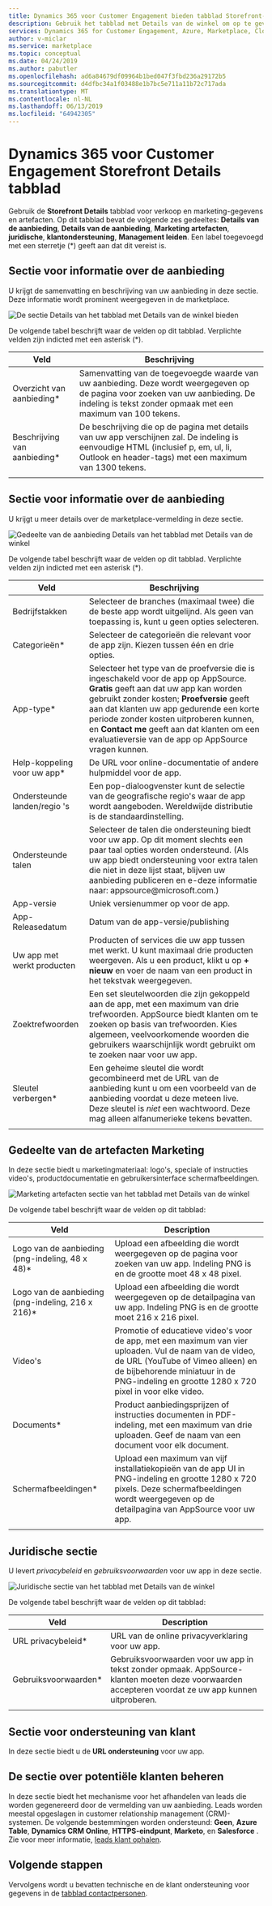 ```yaml
---
title: Dynamics 365 voor Customer Engagement bieden tabblad Storefront-Details | Azure Marketplace
description: Gebruik het tabblad met Details van de winkel om op te geven van verkoop en marketing-informatie voor een Dynamics 365 voor Customer Engagement-aanbieding.
services: Dynamics 365 for Customer Engagement, Azure, Marketplace, Cloud Partner Portal, AppSource
author: v-miclar
ms.service: marketplace
ms.topic: conceptual
ms.date: 04/24/2019
ms.author: pabutler
ms.openlocfilehash: ad6a84679df09964b1bed047f3fbd236a29172b5
ms.sourcegitcommit: d4dfbc34a1f03488e1b7bc5e711a11b72c717ada
ms.translationtype: MT
ms.contentlocale: nl-NL
ms.lasthandoff: 06/13/2019
ms.locfileid: "64942305"
---
```

# <a name="dynamics-365-for-customer-engagement-storefront-details-tab"></a>Dynamics 365 voor Customer Engagement Storefront Details tabblad

Gebruik de **Storefront Details** tabblad voor verkoop en marketing-gegevens en artefacten.  Op dit tabblad bevat de volgende zes gedeeltes: **Details van de aanbieding**, **Details van de aanbieding**, **Marketing artefacten**, **juridische**, **klantondersteuning**,  **Management leiden**.  Een label toegevoegd met een sterretje (*) geeft aan dat dit vereist is.


## <a name="offer-details-section"></a>Sectie voor informatie over de aanbieding

U krijgt de samenvatting en beschrijving van uw aanbieding in deze sectie.  Deze informatie wordt prominent weergegeven in de marketplace.
 
![De sectie Details van het tabblad met Details van de winkel bieden](./media/storefront-tab-offer-details.png)

De volgende tabel beschrijft waar de velden op dit tabblad. Verplichte velden zijn indicted met een asterisk (*). 

|    **Veld**          |  **Beschrijving**               |
|  ---------------      |  ---------------               |
|  Overzicht van aanbieding\*        | Samenvatting van de toegevoegde waarde van uw aanbieding. Deze wordt weergegeven op de pagina voor zoeken van uw aanbieding. De indeling is tekst zonder opmaak met een maximum van 100 tekens. |
|  Beschrijving van aanbieding\*    | De beschrijving die op de pagina met details van uw app verschijnen zal. De indeling is eenvoudige HTML (inclusief p, em, ul, li, Outlook en header-tags) met een maximum van 1300 tekens.  |
|  |  | 


## <a name="listing-details-section"></a>Sectie voor informatie over de aanbieding

U krijgt u meer details over de marketplace-vermelding in deze sectie.

![Gedeelte van de aanbieding Details van het tabblad met Details van de winkel](./media/storefront-tab-listing-details.png)

De volgende tabel beschrijft waar de velden op dit tabblad. Verplichte velden zijn indicted met een asterisk (*). 

|    **Veld**          |  **Beschrijving**               |
|  ---------------      |  ---------------               |
|  Bedrijfstakken           | Selecteer de branches (maximaal twee) die de beste app wordt uitgelijnd. Als geen van toepassing is, kunt u geen opties selecteren.  |
|  Categorieën\*         | Selecteer de categorieën die relevant voor de app zijn. Kiezen tussen één en drie opties.  |
|  App-type\*           | Selecteer het type van de proefversie die is ingeschakeld voor de app op AppSource. **Gratis** geeft aan dat uw app kan worden gebruikt zonder kosten; **Proefversie** geeft aan dat klanten uw app gedurende een korte periode zonder kosten uitproberen kunnen, en **Contact me** geeft aan dat klanten om een evaluatieversie van de app op AppSource vragen kunnen.  |
| Help-koppeling voor uw app\* | De URL voor online-documentatie of andere hulpmiddel voor de app.  |
| Ondersteunde landen/regio 's | Een pop-dialoogvenster kunt de selectie van de geografische regio's waar de app wordt aangeboden.  Wereldwijde distributie is de standaardinstelling. |
| Ondersteunde talen   | Selecteer de talen die ondersteuning biedt voor uw app. Op dit moment slechts een paar taal opties worden ondersteund.  (Als uw app biedt ondersteuning voor extra talen die niet in deze lijst staat, blijven uw aanbieding publiceren en e-deze informatie naar: appsource\@microsoft.com.)  |
| App-versie           | Uniek versienummer op voor de app.    |
| App-Releasedatum      | Datum van de app-versie/publishing |
| Uw app met werkt producten | Producten of services die uw app tussen met werkt. U kunt maximaal drie producten weergeven. Als u een product, klikt u op **+ nieuw** en voer de naam van een product in het tekstvak weergegeven.  |
| Zoektrefwoorden       | Een set sleutelwoorden die zijn gekoppeld aan de app, met een maximum van drie trefwoorden.  AppSource biedt klanten om te zoeken op basis van trefwoorden.  Kies algemeen, veelvoorkomende woorden die gebruikers waarschijnlijk wordt gebruikt om te zoeken naar voor uw app.  |
|  Sleutel verbergen\*           | Een geheime sleutel die wordt gecombineerd met de URL van de aanbieding kunt u om een voorbeeld van de aanbieding voordat u deze meteen live.  Deze sleutel is *niet* een wachtwoord.  Deze mag alleen alfanumerieke tekens bevatten.  |
|  |  |


## <a name="marketing-artifacts-section"></a>Gedeelte van de artefacten Marketing

In deze sectie biedt u marketingmateriaal: logo's, speciale of instructies video's, productdocumentatie en gebruikersinterface schermafbeeldingen.

![Marketing artefacten sectie van het tabblad met Details van de winkel](./media/storefront-tab-market-artifacts.png)

De volgende tabel beschrijft waar de velden op dit tabblad: 

|      Veld            |    Description                 |
|  ---------------      |  ---------------               |
| Logo van de aanbieding (png-indeling, 48 x 48)\* | Upload een afbeelding die wordt weergegeven op de pagina voor zoeken van uw app. Indeling PNG is en de grootte moet 48 x 48 pixel. |
| Logo van de aanbieding (png-indeling, 216 x 216)\* | Upload een afbeelding die wordt weergegeven op de detailpagina van uw app. Indeling PNG is en de grootte moet 216 x 216 pixel. |
| Video's                | Promotie of educatieve video's voor de app, met een maximum van vier uploaden.  Vul de naam van de video, de URL (YouTube of Vimeo alleen) en de bijbehorende miniatuur in de PNG-indeling en grootte 1280 x 720 pixel in voor elke video.  | 
| Documents\*             | Product aanbiedingsprijzen of instructies documenten in PDF-indeling, met een maximum van drie uploaden.  Geef de naam van een document voor elk document.  |
| Schermafbeeldingen\*           | Upload een maximum van vijf installatiekopieën van de app UI in PNG-indeling en grootte 1280 x 720 pixels.  Deze schermafbeeldingen wordt weergegeven op de detailpagina van AppSource voor uw app. |
|  |  |


## <a name="legal-section"></a>Juridische sectie

U levert *privacybeleid* en *gebruiksvoorwaarden* voor uw app in deze sectie.

![Juridische sectie van het tabblad met Details van de winkel](./media/storefront-tab-legal.png)

De volgende tabel beschrijft waar de velden op dit tabblad: 

|      Veld            |    Description                 |
|  ---------------      |  ---------------               |
| URL privacybeleid\*    | URL van de online privacyverklaring voor uw app.  |
| Gebruiksvoorwaarden\*          | Gebruiksvoorwaarden voor uw app in tekst zonder opmaak.  AppSource-klanten moeten deze voorwaarden accepteren voordat ze uw app kunnen uitproberen. |
|  |  |


## <a name="customer-support-section"></a>Sectie voor ondersteuning van klant

In deze sectie biedt u de **URL ondersteuning** voor uw app.


## <a name="lead-management-section"></a>De sectie over potentiële klanten beheren

In deze sectie biedt het mechanisme voor het afhandelen van leads die worden gegenereerd door de vermelding van uw aanbieding.  Leads worden meestal opgeslagen in customer relationship management (CRM)-systemen.  De volgende bestemmingen worden ondersteund: **Geen**, **Azure Table**, **Dynamics CRM Online**, **HTTPS-eindpunt**, **Marketo**, en **Salesforce** .  Zie voor meer informatie, [leads klant ophalen](../../cloud-partner-portal-orig/cloud-partner-portal-get-customer-leads.md).


## <a name="next-steps"></a>Volgende stappen

Vervolgens wordt u bevatten technische en de klant ondersteuning voor gegevens in de [tabblad contactpersonen](./cpp-contacts-tab.md). 
